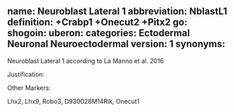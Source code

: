 name: Neuroblast Lateral 1
abbreviation: NblastL1
definition: +Crabp1 +Onecut2 +Pitx2
go:
shogoin: 
uberon:
categories: Ectodermal Neuronal Neuroectodermal
version: 1
synonyms:
---

Neuroblast Lateral 1 according to La Manno et al. 2016

Justification:

Other Markers:

Lhx2, Lhx9, Robo3, D930028M14Rik, Onecut1